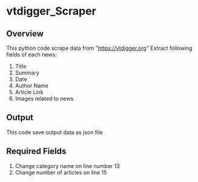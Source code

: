 # vtdigger_Scraper
## Overview
This  python code scrape data from "https://vtdigger.org"
Extract following fields of each news:
1. Title
2. Summary
3. Date
4. Author Name
5. Article Link
6. Images related to news
## Output
This code save output data as json file

## Required Fields
1. Change category name on line number 13
2. Change number of articles on line 15
